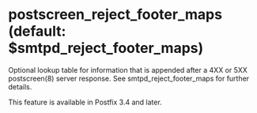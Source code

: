 # postscreen_reject_footer_maps (default: $smtpd_reject_footer_maps)
 Optional lookup table for information that is appended after a 4XX
or 5XX postscreen(8) server response. See smtpd\_reject\_footer\_maps for
further details. 


 This feature is available in Postfix 3.4 and later. 


